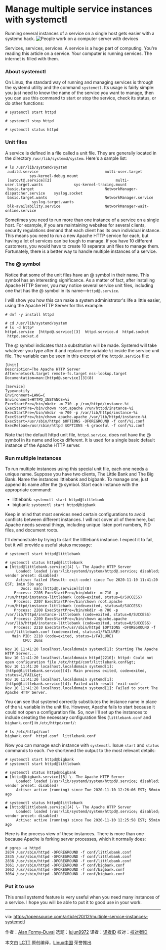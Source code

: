 [#]: collector: (lujun9972)
[#]: translator: ( )
[#]: reviewer: ( )
[#]: publisher: ( )
[#]: url: ( )
[#]: subject: (Manage multiple service instances with systemctl)
[#]: via: (https://opensource.com/article/20/12/multiple-service-instances-systemctl)
[#]: author: (Alan Formy-Duval https://opensource.com/users/alanfdoss)

Manage multiple service instances with systemctl
======
Running several instances of a service on a single host gets easier with
a systemd hack.
![People work on a computer server with devices][1]

Services, services, services. A service is a huge part of computing. You're reading this article on a service. Your computer is running services. The internet is filled with them.

### About systemctl

On Linux, the standard way of running and managing services is through the systemd utility and the command `systemctl`. Its usage is fairly simple: you just need to know the name of the service you want to manage, then you can use this command to start or stop the service, check its status, or do other functions:


```
# systemctl start httpd

# systemctl stop httpd

# systemctl status httpd
```

### Unit files

A service is defined in a file called a unit file. They are generally located in the directory `/usr/lib/systemd/system`. Here's a sample list:


```
# ls /usr/lib/systemd/system
 auditd.service                              multi-user.target                    sys-kernel-debug.mount
 [autovt@.service][2]                             multi-user.target.wants              sys-kernel-tracing.mount
 basic.target                                NetworkManager-dispatcher.service    syslog.socket
 basic.target.wants                          NetworkManager.service               syslog.target.wants
 blk-availability.service                    NetworkManager-wait-online.service  
```

Sometimes you need to run more than one instance of a service on a single host. For example, if you are maintaining websites for several clients, security regulations demand that each client has its own individual instance. This means you need to run a new Apache HTTP service for each, but having a lot of services can be tough to manage. If you have 10 different customers, you would have to create 10 separate unit files to manage them. Fortunately, there is a better way to handle multiple instances of a service.

### The @ symbol

Notice that some of the unit files have an @ symbol in their name. This symbol has an interesting significance. As a matter of fact, after installing Apache HTTP Server, you may notice several service unit files, including one that has the @ symbol in its name—`httpd@.service`.

I will show you how this can make a system administrator's life a little easier, using the Apache HTTP Server for this example:


```
# dnf -y install httpd

# cd /usr/lib/systemd/system
# ls -d http*
httpd.service  [httpd@.service][3]  httpd.service.d  httpd.socket  httpd.socket.d
```

The @ symbol indicates that a substitution will be made. Systemd will take whatever you type after it and replace the variable `%i` inside the service unit file. The variable can be seen in this excerpt of the `httpd@.service` file:


```
[Unit]
Description=The Apache HTTP Server
After=network.target remote-fs.target nss-lookup.target
Documentation=man:[httpd@.service][3](8)

[Service]
Type=notify
Environment=LANG=C
Environment=HTTPD_INSTANCE=%i
ExecStartPre=/bin/mkdir -m 710 -p /run/httpd/instance-%i
ExecStartPre=/bin/chown root.apache /run/httpd/instance-%i
ExecStartPre=/bin/mkdir -m 700 -p /var/lib/httpd/instance-%i
ExecStartPre=/bin/chown apache.apache /var/lib/httpd/instance-%i
ExecStart=/usr/sbin/httpd $OPTIONS -DFOREGROUND -f conf/%i.conf
ExecReload=/usr/sbin/httpd $OPTIONS -k graceful -f conf/%i.conf
```

Note that the default httpd unit file, `httpd.service`, does not have the @ symbol in its name and looks different. It is used for a single basic default instance of the Apache HTTP server.

### Run multiple instances

To run multiple instances using this special unit file, each one needs a unique name. Suppose you have two clients, The Little Bank and The Big Bank. Name the instances littlebank and bigbank. To manage one, just append its name after the @ symbol. Start each instance with the appropriate command:

  * littlebank: `systemctl start httpd@littlebank`
  * bigbank: `systemctl start httpd@bigbank`



Keep in mind that most services need certain configurations to avoid conflicts between different instances. I will not cover all of them here, but Apache needs several things, including unique listen port numbers, PID files, and document roots.

I'll demonstrate by trying to start the littlebank instance. I expect it to fail, but it will provide a useful status message:


```
# systemctl start httpd@littlebank

# systemctl status httpd@littlebank
● [httpd@littlebank.service][4] \- The Apache HTTP Server
     Loaded: loaded (/usr/lib/systemd/system/httpd@.service; disabled; vendor preset: disabled)
     Active: failed (Result: exit-code) since Tue 2020-11-10 11:41:20 EST; 1min 58s ago
       Docs: man:[httpd@.service][3](8)
    Process: 2205 ExecStartPre=/bin/mkdir -m 710 -p /run/httpd/instance-littlebank (code=exited, status=0/SUCCESS)
    Process: 2207 ExecStartPre=/bin/chown root.apache /run/httpd/instance-littlebank (code=exited, status=0/SUCCESS)
    Process: 2208 ExecStartPre=/bin/mkdir -m 700 -p /var/lib/httpd/instance-littlebank (code=exited, status=0/SUCCESS)
    Process: 2209 ExecStartPre=/bin/chown apache.apache /var/lib/httpd/instance-littlebank (code=exited, status=0/SUCCESS)
    Process: 2210 ExecStart=/usr/sbin/httpd $OPTIONS -DFOREGROUND -f conf/littlebank.conf (code=exited, status=1/FAILURE)
   Main PID: 2210 (code=exited, status=1/FAILURE)
        CPU: 26ms

Nov 10 11:41:20 localhost.localdomain systemd[1]: Starting The Apache HTTP Server...
Nov 10 11:41:20 localhost.localdomain httpd[2210]: httpd: Could not open configuration file /etc/httpd/conf/littlebank.conf&gt;
Nov 10 11:41:20 localhost.localdomain systemd[1]: [httpd@littlebank.service][4]: Main process exited, code=exited, status=1/FAIL&gt;
Nov 10 11:41:20 localhost.localdomain systemd[1]: [httpd@littlebank.service][4]: Failed with result 'exit-code'.
Nov 10 11:41:20 localhost.localdomain systemd[1]: Failed to start The Apache HTTP Server.
```

You can see that systemd correctly substitutes the instance name in place of the `%i` variable in the unit file. However, Apache fails to start because it could not open a configuration file. So, now I'll set up the instances to include creating the necessary configuration files (`littlebank.conf` and `bigbank.conf`) in `/etc/httpd/conf/`:


```
# ls /etc/httpd/conf
bigbank.conf  httpd.conf  littlebank.conf
```

Now you can manage each instance with `systemctl`. Issue `start` and `status` commands to each. I've shortened the output to the most relevant details:


```
# systemctl start httpd@bigbank
# systemctl start httpd@littlebank

# systemctl status httpd@bigbank
● [httpd@bigbank.service][5] \- The Apache HTTP Server
     Loaded: loaded (/usr/lib/systemd/system/httpd@.service; disabled; vendor preset: disabled)
     Active: active (running) since Tue 2020-11-10 12:26:06 EST; 56min ago
     
# systemctl status httpd@littlebank
● [httpd@littlebank.service][4] \- The Apache HTTP Server
     Loaded: loaded (/usr/lib/systemd/system/httpd@.service; disabled; vendor preset: disabled)
     Active: active (running) since Tue 2020-11-10 12:25:58 EST; 55min ago
```

Here is the process view of these instances. There is more than one because Apache is forking server processes, which it normally does:


```
# pgrep -a httpd
2834 /usr/sbin/httpd -DFOREGROUND -f conf/littlebank.conf
2835 /usr/sbin/httpd -DFOREGROUND -f conf/littlebank.conf
2836 /usr/sbin/httpd -DFOREGROUND -f conf/littlebank.conf
3061 /usr/sbin/httpd -DFOREGROUND -f conf/bigbank.conf
3062 /usr/sbin/httpd -DFOREGROUND -f conf/bigbank.conf
3064 /usr/sbin/httpd -DFOREGROUND -f conf/bigbank.conf
```

### Put it to use

This small systemd feature is very useful when you need many instances of a service. I hope you will be able to put it to good use in your work.

--------------------------------------------------------------------------------

via: https://opensource.com/article/20/12/multiple-service-instances-systemctl

作者：[Alan Formy-Duval][a]
选题：[lujun9972][b]
译者：[译者ID](https://github.com/译者ID)
校对：[校对者ID](https://github.com/校对者ID)

本文由 [LCTT](https://github.com/LCTT/TranslateProject) 原创编译，[Linux中国](https://linux.cn/) 荣誉推出

[a]: https://opensource.com/users/alanfdoss
[b]: https://github.com/lujun9972
[1]: https://opensource.com/sites/default/files/styles/image-full-size/public/lead-images/rh_003499_01_linux11x_cc.png?itok=XMDOouJR (People work on a computer server with devices)
[2]: mailto:autovt@.service
[3]: mailto:httpd@.service
[4]: mailto:httpd@littlebank.service
[5]: mailto:httpd@bigbank.service

